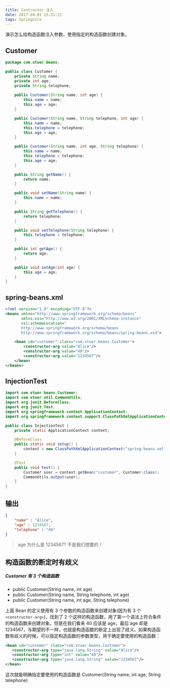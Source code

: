 ```yaml
---
title: Contructor 注入
date: 2017-04-01 15:31:21
tags: SpringCore
---
```

演示怎么给构造函数注入参数，使用指定的构造函数创建对象。

## Customer
```java
package com.xtuer.beans;

public class Customer {
    private String name;
    private int age;
    private String telephone;
    
    public Customer(String name, int age) {
        this.name = name;
        this.age = age;
    }

    public Customer(String name, String telephone, int age) {
        this.name = name;
        this.telephone = telephone;
        this.age = age;
    }

    public Customer(String name, int age, String telephone) {
        this.name = name;
        this.telephone = telephone;
        this.age = age;
    }

    public String getName() {
        return name;
    }

    public void setName(String name) {
        this.name = name;
    }

    public String getTelephone() {
        return telephone;
    }

    public void setTelephone(String telephone) {
        this.telephone = telephone;
    }

    public int getAge() {
        return age;
    }

    public void setAge(int age) {
        this.age = age;
    }
}
```

<!--more-->

## spring-beans.xml

```xml
<?xml version="1.0" encoding="UTF-8"?>
<beans xmlns="http://www.springframework.org/schema/beans"
       xmlns:xsi="http://www.w3.org/2001/XMLSchema-instance"
       xsi:schemaLocation="
       http://www.springframework.org/schema/beans
       http://www.springframework.org/schema/beans/spring-beans.xsd">

    <bean id="customer" class="com.xtuer.beans.Customer">
        <constructor-arg value="Alice"/>
        <constructor-arg value="40"/>
        <constructor-arg value="1234567"/>
    </bean>
</beans>
```

## InjectionTest
```java
import com.xtuer.beans.Customer;
import com.xtuer.util.CommonUtils;
import org.junit.BeforeClass;
import org.junit.Test;
import org.springframework.context.ApplicationContext;
import org.springframework.context.support.ClassPathXmlApplicationContext;

public class InjectionTest {
    private static ApplicationContext context;

    @BeforeClass
    public static void setup() {
        context = new ClassPathXmlApplicationContext("spring-beans.xml");
    }

    @Test
    public void test() {
        Customer user = context.getBean("customer", Customer.class);
        CommonUtils.output(user);
    }
}
```

## 输出
```json
{
    "name" : "Alice",
    "age" : 1234567,
    "telephone" : "40"
}
```

> age 为什么是 1234567? 不是我们想要的！

## 构造函数的断定时有歧义
##### Customer 有 3 个构造函数
* public Customer(String name, int age)
* public Customer(String name, String telephone, int age)
* public Customer(String name, int age, String telephone)

上面 Bean 的定义使用有 3 个参数的构造函数来创建对象(因为有 3 个 `<constructor-arg>`)，找到了 2 个这样的构造函数，用了第一个语法上符合条件的构造函数来创建对象。但是在我们看来 40 应该是 age，最后 age 却是 1234567，与期望的不一样，也就是构造函数的断定上出现了歧义。如果构造函数有歧义的时候，可以指定构造函数的参数类型，用于确定要使用的构造函数：

```xml
<bean id="customer" class="com.xtuer.beans.Customer">
   <constructor-arg type="java.lang.String" value="Alice"/>
   <constructor-arg type="int" value="40"/>
   <constructor-arg type="java.lang.String" value="1234567"/>
</bean>
```

这次就能明确指定要使用的构造函数是 Customer(String name, int age, String telephone)

